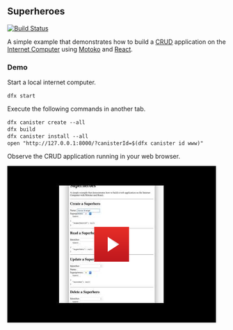 ## Superheroes

[![Build Status](https://github.com/enzoh/superheroes/workflows/build/badge.svg)](https://github.com/enzoh/superheroes/actions?query=workflow%3Abuild)

A simple example that demonstrates how to build a [CRUD](https://en.wikipedia.org/wiki/Create,_read,_update_and_delete) application on the [Internet Computer](https://dfinity.org) using [Motoko](https://sdk.dfinity.org/docs/language-guide/motoko.html) and [React](https://reactjs.org). 

### Demo

Start a local internet computer.

```
dfx start
```

Execute the following commands in another tab.

```
dfx canister create --all
dfx build
dfx canister install --all
open "http://127.0.0.1:8000/?canisterId=$(dfx canister id www)"
```

Observe the CRUD application running in your web browser.

[![Result](img/demo.png)](http://www.youtube.com/watch?v=ioCW-9C8feE)

